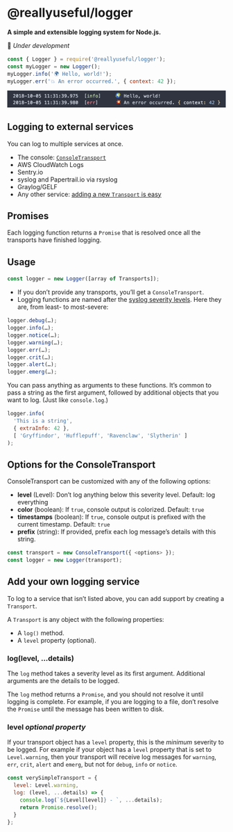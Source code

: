 # @reallyuseful/logger

**A simple and extensible logging system for Node.js.**

👷 _Under development_

```javascript
const { Logger } = require('@reallyuseful/logger');
const myLogger = new Logger();
myLogger.info('🌍 Hello, world!');
myLogger.err('💥 An error occurred.', { context: 42 });
```

![Screenshot](/screenshot.png)

## Logging to external services

You can log to multiple services at once.

- The console: [`ConsoleTransport`](#options-for-the-consoletransport)
- AWS CloudWatch Logs
- Sentry.io
- syslog and Papertrail.io via rsyslog
- Graylog/GELF
- Any other service: [adding a new `Transport` is easy](#add-your-own-logging-service)

## Promises

Each logging function returns a `Promise` that is resolved once all the transports have finished logging.

## Usage

```javascript
const logger = new Logger([array of Transports]);
```

- If you don’t provide any transports, you’ll get a `ConsoleTransport`.
- Logging functions are named after the [syslog severity levels](https://en.wikipedia.org/wiki/Syslog#Severity_level). Here they are, from least- to most-severe:

```javascript
logger.debug(…);
logger.info(…);
logger.notice(…);
logger.warning(…);
logger.err(…);
logger.crit(…);
logger.alert(…);
logger.emerg(…);
```

You can pass anything as arguments to these functions. It’s common to pass a string as the first argument, followed by additional objects that you want to log. (Just like `console.log`.)

<!-- prettier-ignore -->
```javascript
logger.info(
  'This is a string',
  { extraInfo: 42 },
  [ 'Gryffindor', 'Hufflepuff', 'Ravenclaw', 'Slytherin' ]
);
```

## Options for the ConsoleTransport

ConsoleTransport can be customized with any of the following options:

- **level** (Level): Don’t log anything below this severity level. Default: log everything
- **color** (boolean): If `true`, console output is colorized. Default: `true`
- **timestamps** (boolean): If `true`, console output is prefixed with the current timestamp. Default: `true`
- **prefix** (string): If provided, prefix each log message’s details with this string.

```javascript
const transport = new ConsoleTransport({ <options> });
const logger = new Logger(transport);
```

## Add your own logging service

To log to a service that isn’t listed above, you can add support by creating a `Transport`.

A `Transport` is any object with the following properties:

- A `log()` method.
- A `level` property (optional).

### log(level, ...details)

The `log` method takes a severity level as its first argument. Additional arguments are the details to be logged.

The `log` method returns a `Promise`, and you should not resolve it until logging is complete. For example, if you are logging to a file, don’t resolve the `Promise` until the message has been written to disk.

### level _optional property_

If your transport object has a `level` property, this is the _minimum_ severity to be logged. For example if your object has a `level` property that is set to `Level.warning`, then your transport will receive log messages for `warning`, `err`, `crit`, `alert` and `emerg`, but not for `debug`, `info` or `notice`.

```javascript
const verySimpleTransport = {
  level: Level.warning,
  log: (level, ...details) => {
    console.log(`${Level[level]} - `, ...details);
    return Promise.resolve();
  }
};
```
